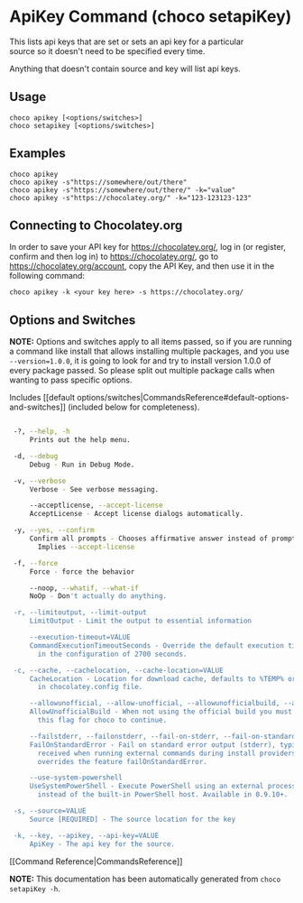 ﻿# ApiKey Command (choco setapiKey)

This lists api keys that are set or sets an api key for a particular   
 source so it doesn't need to be specified every time.

Anything that doesn't contain source and key will list api keys.

## Usage

    choco apikey [<options/switches>]
    choco setapikey [<options/switches>]

## Examples

    choco apikey
    choco apikey -s"https://somewhere/out/there"
    choco apikey -s"https://somewhere/out/there/" -k="value"
    choco apikey -s"https://chocolatey.org/" -k="123-123123-123"

## Connecting to Chocolatey.org

In order to save your API key for https://chocolatey.org/, 
 log in (or register, confirm and then log in) to
 https://chocolatey.org/, go to https://chocolatey.org/account, 
 copy the API Key, and then use it in the following command:

    choco apikey -k <your key here> -s https://chocolatey.org/


## Options and Switches

**NOTE:** Options and switches apply to all items passed, so if you are
 running a command like install that allows installing multiple
 packages, and you use `--version=1.0.0`, it is going to look for and
 try to install version 1.0.0 of every package passed. So please split
 out multiple package calls when wanting to pass specific options.

Includes [[default options/switches|CommandsReference#default-options-and-switches]] (included below for completeness).

~~~sh

 -?, --help, -h
     Prints out the help menu.

 -d, --debug
     Debug - Run in Debug Mode.

 -v, --verbose
     Verbose - See verbose messaging.

     --acceptlicense, --accept-license
     AcceptLicense - Accept license dialogs automatically.

 -y, --yes, --confirm
     Confirm all prompts - Chooses affirmative answer instead of prompting. 
       Implies --accept-license

 -f, --force
     Force - force the behavior

     --noop, --whatif, --what-if
     NoOp - Don't actually do anything.

 -r, --limitoutput, --limit-output
     LimitOutput - Limit the output to essential information

     --execution-timeout=VALUE
     CommandExecutionTimeoutSeconds - Override the default execution timeout 
       in the configuration of 2700 seconds.

 -c, --cache, --cachelocation, --cache-location=VALUE
     CacheLocation - Location for download cache, defaults to %TEMP% or value 
       in chocolatey.config file.

     --allowunofficial, --allow-unofficial, --allowunofficialbuild, --allow-unofficial-build
     AllowUnofficialBuild - When not using the official build you must set 
       this flag for choco to continue.

     --failstderr, --failonstderr, --fail-on-stderr, --fail-on-standard-error, --fail-on-error-output
     FailOnStandardError - Fail on standard error output (stderr), typically 
       received when running external commands during install providers. This 
       overrides the feature failOnStandardError.

     --use-system-powershell
     UseSystemPowerShell - Execute PowerShell using an external process 
       instead of the built-in PowerShell host. Available in 0.9.10+.

 -s, --source=VALUE
     Source [REQUIRED] - The source location for the key

 -k, --key, --apikey, --api-key=VALUE
     ApiKey - The api key for the source.

~~~

[[Command Reference|CommandsReference]]


****NOTE:**** This documentation has been automatically generated from `choco setapiKey -h`. 

